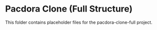 # Pacdora Clone (Full Structure)

This folder contains placeholder files for the pacdora-clone-full project.
